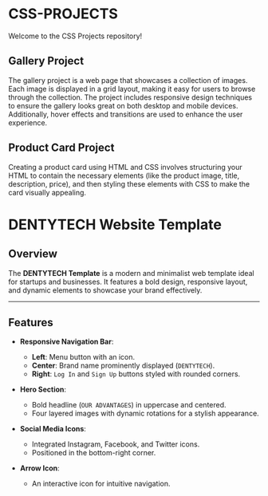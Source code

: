 # CSS-PROJECTS
Welcome to the CSS Projects repository! 

<h2>Gallery Project </h2>
<p>The gallery project is a web page that showcases a collection of images. Each image is displayed in a grid layout, making it easy for users to browse through the collection. The project includes responsive design techniques to ensure the gallery looks great on both desktop and mobile devices. Additionally, hover effects and transitions are used to enhance the user experience.</p>

<h2>Product Card Project </h2>
<p> 
Creating a product card using HTML and CSS involves structuring your HTML to contain the necessary elements (like the product image, title, description, price), and then styling these elements with CSS to make the card visually appealing.</p>


# DENTYTECH Website Template

## Overview
The **DENTYTECH Template** is a modern and minimalist web template ideal for startups and businesses. It features a bold design, responsive layout, and dynamic elements to showcase your brand effectively.

---

## Features
- **Responsive Navigation Bar**:
  - **Left**: Menu button with an icon.
  - **Center**: Brand name prominently displayed (`DENTYTECH`).
  - **Right**: `Log In` and `Sign Up` buttons styled with rounded corners.
  
- **Hero Section**:
  - Bold headline (`OUR ADVANTAGES`) in uppercase and centered.
  - Four layered images with dynamic rotations for a stylish appearance.

- **Social Media Icons**:
  - Integrated Instagram, Facebook, and Twitter icons.
  - Positioned in the bottom-right corner.

- **Arrow Icon**:
  - An interactive icon for intuitive navigation.
